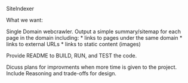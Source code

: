 SiteIndexer

What we want:

Single Domain webcrawler.
Output a simple summary/sitemap for each page in the domain including:
    * links to pages under the same domain
    * links to external URLs
    * links to static content (images)

Provide README to BUILD, RUN, and TEST the code.

Dicuss plans for improvments when more time is given to the project.
Include Reasoning and trade-offs for design.